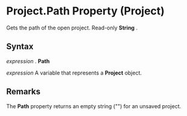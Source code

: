 
# Project.Path Property (Project)

Gets the path of the open project. Read-only  **String** .


## Syntax

 _expression_ . **Path**

 _expression_ A variable that represents a **Project** object.


## Remarks

The  **Path** property returns an empty string ("") for an unsaved project.

